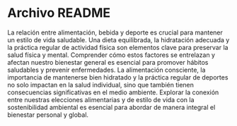# Archivo README

La relación entre alimentación, bebida y deporte es crucial para mantener un estilo de vida saludable. Una dieta equilibrada, la hidratación adecuada y la práctica regular de actividad física son elementos clave para preservar la salud física y mental. Comprender cómo estos factores se entrelazan y afectan nuestro bienestar general es esencial para promover hábitos saludables y prevenir enfermedades.
La alimentación consciente, la importancia de mantenerse bien hidratado y la práctica regular de deportes no solo impactan en la salud individual, sino que también tienen consecuencias significativas en el medio ambiente. Explorar la conexión entre nuestras elecciones alimentarias y de estilo de vida con la sostenibilidad ambiental es esencial para abordar de manera integral el bienestar personal y global.